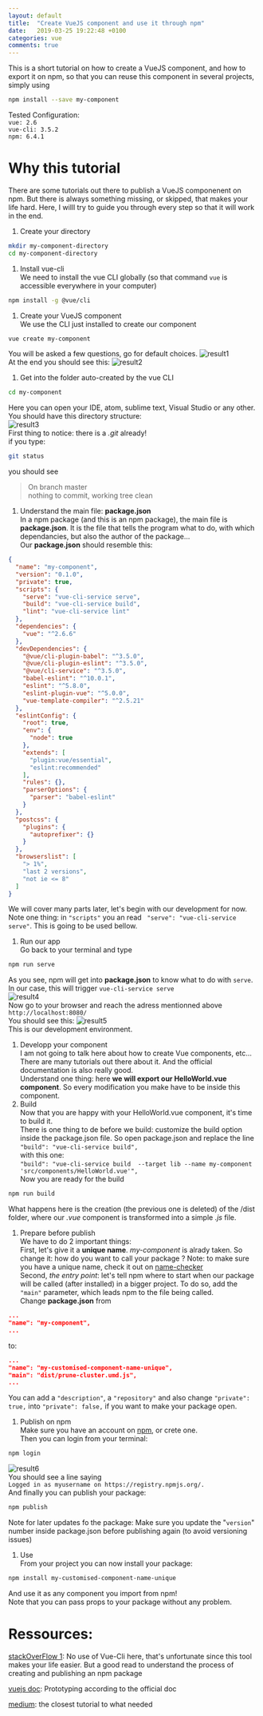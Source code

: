 ```yaml
---
layout: default
title:  "Create VueJS component and use it through npm"
date:   2019-03-25 19:22:48 +0100
categories: vue
comments: true
---
```


This is a short tutorial on how to create a VueJS component, and how to export it on npm, so that you can reuse this component in several projects, simply using
``` bash
npm install --save my-component
```


Tested Configuration:  
`vue: 2.6`   
`vue-cli: 3.5.2`  
`npm: 6.4.1`


# Why this tutorial

There are some tutorials out there to publish a VueJS componenent on npm. But there is always something missing, or skipped, that makes your life hard. Here, I willl try to guide you through every step so that it will work in the end.



1. Create your directory
```bash
mkdir my-component-directory
cd my-component-directory
```

1. Install vue-cli  
We need to install the vue CLI globally (so that command ```vue``` is accessible everywhere in your computer)
``` bash
npm install -g @vue/cli
```

1. Create your VueJS component  
We use the CLI just installed to create our component
``` bash
vue create my-component
```
You will be asked a few questions, go for default choices.
![result1](/assets/img/createvuejscomponent/1.png)  
At the end you should see this:
![result2](/assets/img/createvuejscomponent/2.png)  
1. Get into the folder auto-created by the vue CLI
``` bash
cd my-component
```
Here you can open your IDE, atom, sublime text, Visual Studio or any other. You should have this directory structure:  
![result3](/assets/img/createvuejscomponent/3.png)   
First thing to notice: there is a _.git_ already!  
if you type:  
``` bash
git status
```  
you should see  
> On branch master  
> nothing to commit, working tree clean
1. Understand the main file: **package.json**  
In a npm package (and this is an npm package), the main file is **package.json**.  It is the file that tells the program what to do, with which dependancies, but also the author of the package...  
Our **package.json** should resemble this:
``` JSON
{
  "name": "my-component",
  "version": "0.1.0",
  "private": true,
  "scripts": {
    "serve": "vue-cli-service serve",
    "build": "vue-cli-service build",
    "lint": "vue-cli-service lint"
  },
  "dependencies": {
    "vue": "^2.6.6"
  },
  "devDependencies": {
    "@vue/cli-plugin-babel": "^3.5.0",
    "@vue/cli-plugin-eslint": "^3.5.0",
    "@vue/cli-service": "^3.5.0",
    "babel-eslint": "^10.0.1",
    "eslint": "^5.8.0",
    "eslint-plugin-vue": "^5.0.0",
    "vue-template-compiler": "^2.5.21"
  },
  "eslintConfig": {
    "root": true,
    "env": {
      "node": true
    },
    "extends": [
      "plugin:vue/essential",
      "eslint:recommended"
    ],
    "rules": {},
    "parserOptions": {
      "parser": "babel-eslint"
    }
  },
  "postcss": {
    "plugins": {
      "autoprefixer": {}
    }
  },
  "browserslist": [
    "> 1%",
    "last 2 versions",
    "not ie <= 8"
  ]
}
```
We will cover many parts later, let's begin with our development for now.  
Note one thing: in `"scripts"` you an read `
 "serve": "vue-cli-service serve"`. This is going to be used bellow.
1. Run our app  
Go back to your terminal and type
``` bash
npm run serve
```
As you see, npm will get into **package.json** to know what to do with `serve`. In our case, this will trigger `vue-cli-service serve`  
![result4](/assets/img/createvuejscomponent/4.png)   
Now go to your browser and reach the adress mentionned above `http://localhost:8080/`  
You should see this:
![result5](/assets/img/createvuejscomponent/5.png)   
This is our development environment.  
1. Developp your component  
I am not going to talk here about how to create Vue components, etc... There are many tutorials out there about it. And the official documentation is also really good.  
Understand one thing: here **we will export our HelloWorld.vue component**. So every modification you make have to be inside this component.  
1. Build  
Now that you are happy with your HelloWorld.vue component, it's time to build it.  
There is one thing to de before we build: customize the build option inside the package.json file.  So open package.json and replace the line  
`"build": "vue-cli-service build",`  
with this one:  
`"build": "vue-cli-service build  --target lib --name my-component 'src/components/HelloWorld.vue'",`  
Now you are ready for the build  
```bash
npm run build
```  
What happens here is the creation (the previous one is deleted) of the /dist folder, where our _.vue_ component is transformed into a simple _.js_ file.
1. Prepare before publish  
We have to do 2 important things:  
First, let's give it a **unique name**. _my-component_ is alrady taken. So change it: how do you want to call your package ?
Note: to make sure you have a unique name, check it out on [name-checker](https://remarkablemark.org/npm-package-name-checker/)  
Second, _the entry point_: let's tell npm where to start when our package will be called (after installed) in a bigger project. To do so, add the `"main"` parameter, which leads npm to the file being called.  
Change **package.json** from  
``` JSON
...
"name": "my-component",
...
```
to:
``` JSON
...
"name": "my-customised-component-name-unique",
"main": "dist/prune-cluster.umd.js",
...
```
You can add a `"description"`, a `"repository"` and also change `"private": true,` into `"private": false,` if you want to make your package open.
1. Publish on npm  
Make sure you have an account on [npm](https://www.npmjs.com/), or crete one.  
Then you can login from your terminal:
```bash
npm login
```
![result6](/assets/img/createvuejscomponent/6.png)   
You should see a line saying  
`Logged in as myusername on https://registry.npmjs.org/.`  
And finally you can publish your package:
```bash
npm publish
```
Note for later updates fo the package: Make sure you update the "`version`" number inside package.json before publishing again (to avoid versioning issues)
1. Use  
From your project you can now install your package:
``` bash
npm install my-customised-component-name-unique
```
And use it as any component you import from npm!  
Note that you can pass props to your package without any problem.  


# Ressources:

[stackOverFlow 1](https://stackoverflow.com/questions/47754244/how-to-create-and-publish-a-vuejs-component-on-npm/47757050#47757050): No use of Vue-Cli here, that's unfortunate since this tool makes your life easier. But a good read to understand the process of creating and publishing an npm package

[vuejs doc](https://cli.vuejs.org/guide/prototyping.html): Prototyping according to the official doc

[medium](https://medium.com/justfrontendthings/how-to-create-and-publish-your-own-vuejs-component-library-on-npm-using-vue-cli-28e60943eed3): the closest tutorial to what needed
